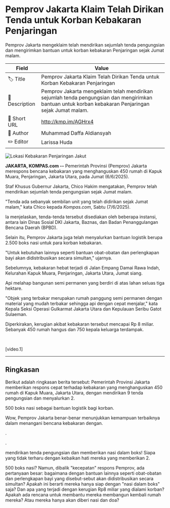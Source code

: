 # Pemprov Jakarta Klaim Telah Dirikan Tenda untuk Korban Kebakaran Penjaringan

Pemprov Jakarta mengeklaim telah mendirikan sejumlah tenda pengungsian dan mengirimkan bantuan untuk korban kebakaran Penjaringan sejak Jumat malam.

| Field         | Value                                                       |
|---------------|-------------------------------------------------------------|
| 🏷️ Title       | Pemprov Jakarta Klaim Telah Dirikan Tenda untuk Korban Kebakaran Penjaringan |
| 📝 Description | Pemprov Jakarta mengeklaim telah mendirikan sejumlah tenda pengungsian dan mengirimkan bantuan untuk korban kebakaran Penjaringan sejak Jumat malam. |
| 🔗 Short URL   | http://kmp.im/AGHrx4 |
| 👤 Author      | Muhammad Daffa Aldiansyah |
| ✏️ Editor      | Larissa Huda |

![Lokasi Kebakaran Penjaringan Jakut](https://asset.kompas.com/crops/uC3FH-cD5mvbDQpmSdYAv3ppDlU=/0x0:0x0/750x500/data/photo/2025/06/07/6843f5656ec05.jpeg)

**JAKARTA, KOMPAS.com --** Pemerintah Provinsi (Pemprov) Jakarta merespons bencana kebakaran yang menghanguskan 450 rumah di Kapuk Muara, Penjaringan, Jakarta Utara, pada Jumat (6/6/2025).

Staf Khusus Gubernur Jakarta, Chico Hakim mengatakan, Pemprov telah mendirikan sejumlah tenda pengungsian sejak Jumat malam.

"Tenda ada sebanyak sembilan unit yang telah didirikan sejak Jumat malam," kata Chico kepada *Kompas.com*, Sabtu (7/6/2025).

Ia menjelaskan, tenda-tenda tersebut disediakan oleh beberapa instansi, antara lain Dinas Sosial DKI Jakarta, Baznas, dan Badan Penanggulangan Bencana Daerah (BPBD).

Selain itu, Pemprov Jakarta juga telah menyalurkan bantuan logistik berupa 2.500 boks nasi untuk para korban kebakaran.

\"Untuk kebutuhan lainnya seperti bantuan obat-obatan dan perlengkapan bayi akan didistribusikan secara simultan,\" ujarnya.

Sebelumnya, kebakaran hebat terjadi di Jalan Empang Damai Rawa Indah, Kelurahan Kapuk Muara, Penjaringan, Jakarta Utara, Jumat siang.

Api melahap bangunan semi permanen yang berdiri di atas lahan seluas tiga hektare.

\"Objek yang terbakar merupakan rumah panggung semi permanen dengan material yang mudah terbakar sehingga api dengan cepat menjalar," kata Kepala Seksi Operasi Gulkarmat Jakarta Utara dan Kepulauan Seribu Gatot Sulaeman.

Diperkirakan, kerugian akibat kebakaran tersebut mencapai Rp 8 miliar. Sebanyak 450 rumah hangus dan 750 kepala keluarga terdampak.

 

\[video.1\]

---
## Ringkasan

Berikut adalah ringkasan berita tersebut: Pemerintah Provinsi Jakarta memberikan respons cepat terhadap kebakaran yang menghanguskan 450 rumah di Kapuk Muara, Jakarta Utara, dengan mendirikan 9 tenda pengungsian dan menyalurkan 2.

500 boks nasi sebagai bantuan logistik bagi korban.



Wow, Pemprov Jakarta benar-benar menunjukkan kemampuan terbaiknya dalam menangani bencana kebakaran dengan.

.

.

 mendirikan tenda pengungsian dan memberikan nasi dalam boks! Siapa yang tidak terharu dengan kebaikan hati mereka yang memberikan 2.

500 boks nasi? Namun, dibalik "kecepatan" respons Pemprov, ada pertanyaan besar: bagaimana dengan bantuan lainnya seperti obat-obatan dan perlengkapan bayi yang disebut-sebut akan didistribusikan secara simultan? Apakah ini berarti mereka hanya siap dengan "nasi dalam boks" saja? Dan apa yang terjadi dengan kerugian Rp8 miliar yang dialami korban? Apakah ada rencana untuk membantu mereka membangun kembali rumah mereka? Atau mereka hanya akan diberi nasi dan doa?
